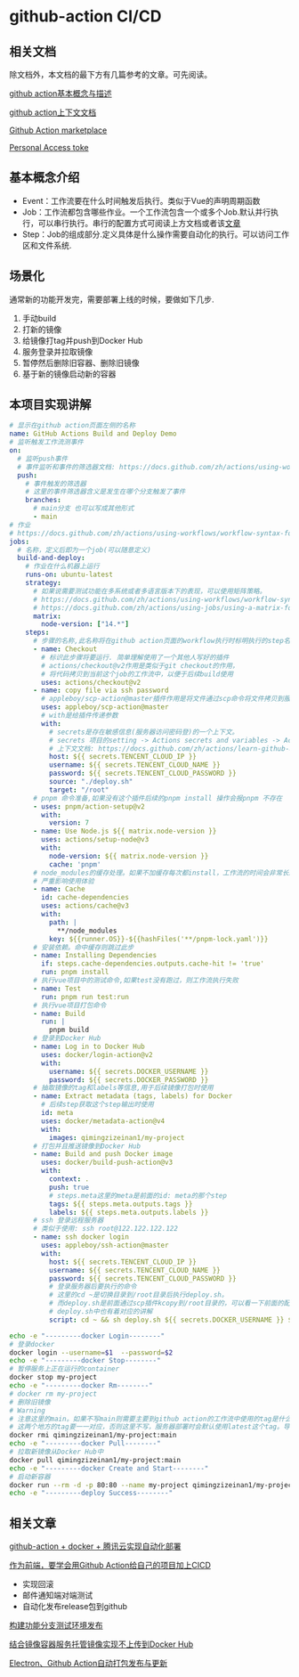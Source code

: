 # github-action CI/CD

## 相关文档

除文档外，本文档的最下方有几篇参考的文章。可先阅读。

[github action基本概念与描述](https://docs.github.com/zh/actions/learn-github-actions/understanding-github-actions)

[github action上下文文档](https://docs.github.com/zh/actions/learn-github-actions/contexts)

[Github Action marketplace](https://github.com/marketplace?type=actions)

[Personal Access toke](https://docs.github.com/en/authentication/keeping-your-account-and-data-secure/creating-a-personal-access-token)

## 基本概念介绍

- Event：工作流要在什么时间触发后执行。类似于Vue的声明周期函数
- Job：工作流都包含哪些作业。一个工作流包含一个或多个Job.默认并行执行，可以串行执行。串行的配置方式可阅读上方文档或者该[文章](https://q.shanyue.tech/deploy/ci-ci.html#%E4%BD%BF%E7%94%A8-github-actions-%E8%BF%9B%E8%A1%8C-ci)
- Step：Job的组成部分.定义具体是什么操作需要自动化的执行。可以访问工作区和文件系统.

## 场景化

通常新的功能开发完，需要部署上线的时候，要做如下几步.

1. 手动build
2. 打新的镜像
3. 给镜像打tag并push到Docker Hub
4. 服务登录并拉取镜像
5. 暂停然后删除旧容器、删除旧镜像
6. 基于新的镜像启动新的容器

## 本项目实现讲解

```yaml
# 显示在github action页面左侧的名称
name: GitHub Actions Build and Deploy Demo
# 监听触发工作流测事件
on:
  # 监听push事件
  # 事件监听和事件的筛选器文档: https://docs.github.com/zh/actions/using-workflows/workflow-syntax-for-github-actions#onpushpull_requestpull_request_targetpathspaths-ignore
  push:
    # 事件触发的筛选器
    # 这里的事件筛选器含义是发生在哪个分支触发了事件
    branches:
      # main分支 也可以写成其他形式
      - main
# 作业
# https://docs.github.com/zh/actions/using-workflows/workflow-syntax-for-github-actions#jobs
jobs:
  # 名称，定义后即为一个job(可以随意定义)
  build-and-deploy:
    # 作业在什么机器上运行
    runs-on: ubuntu-latest
    strategy:
      # 如果说需要测试功能在多系统或者多语言版本下的表现，可以使用矩阵策略。
      # https://docs.github.com/zh/actions/using-workflows/workflow-syntax-for-github-actions#jobsjob_idstrategy
      # https://docs.github.com/zh/actions/using-jobs/using-a-matrix-for-your-jobs
      matrix:
        node-version: ["14.*"]
    steps:
      # 步骤的名称,此名称将在github action页面的workflow执行时标明执行的step名称
      - name: Checkout
        # 标识此步骤将要运行. 简单理解使用了一个其他人写好的插件
        # actions/checkout@v2作用是类似于git checkout的作用，
        # 将代码拷贝到当前这个job的工作流中，以便于后续build使用
        uses: actions/checkout@v2
      - name: copy file via ssh password
        # appleboy/scp-action@master插件作用是将文件通过scp命令将文件拷贝到服务器
        uses: appleboy/scp-action@master
        # with是给插件传递参数
        with:
          # secrets是存在敏感信息(服务器访问密码登)的一个上下文。
          # secrets 项目的setting -> Actions secrets and variables -> Actions 打开后即可看到 New respository secret按钮
          # 上下文文档: https://docs.github.com/zh/actions/learn-github-actions/contexts
          host: ${{ secrets.TENCENT_CLOUD_IP }}
          username: ${{ secrets.TENCENT_CLOUD_NAME }}
          password: ${{ secrets.TENCENT_CLOUD_PASSWORD }}
          source: "./deploy.sh"
          target: "/root"
      # pnpm 命令准备,如果没有这个插件后续的pnpm install 操作会报pnpm 不存在
      - uses: pnpm/action-setup@v2
        with:
          version: 7
      - name: Use Node.js ${{ matrix.node-version }}
        uses: actions/setup-node@v3
        with:
          node-version: ${{ matrix.node-version }}
          cache: 'pnpm'
      # node_modules的缓存处理。如果不加缓存每次都install，工作流的时间会非常长。
      # 严重影响使用体验
      - name: Cache
        id: cache-dependencies
        uses: actions/cache@v3
        with:
          path: |
            **/node_modules
          key: ${{runner.OS}}-${{hashFiles('**/pnpm-lock.yaml')}}
      # 安装依赖。命中缓存则跳过此步
      - name: Installing Dependencies
        if: steps.cache-dependencies.outputs.cache-hit != 'true'
        run: pnpm install
      # 执行vue项目中的测试命令,如果test没有跑过，则工作流执行失败
      - name: Test
        run: pnpm run test:run
      # 执行vue项目打包命令
      - name: Build
        run: |
          pnpm build
      # 登录到Docker Hub    
      - name: Log in to Docker Hub
        uses: docker/login-action@v2
        with:
          username: ${{ secrets.DOCKER_USERNAME }}
          password: ${{ secrets.DOCKER_PASSWORD }}
      # 抽取镜像的tag和labels等信息,用于后续镜像打包时使用
      - name: Extract metadata (tags, labels) for Docker
        # 后续step获取这个step输出时使用
        id: meta
        uses: docker/metadata-action@v4
        with:
          images: qimingzizeinan1/my-project
      # 打包并且推送镜像到Docker Hub
      - name: Build and push Docker image
        uses: docker/build-push-action@v3
        with:
          context: .
          push: true
          # steps.meta这里的meta是前面的id: meta的那个step
          tags: ${{ steps.meta.outputs.tags }}
          labels: ${{ steps.meta.outputs.labels }}
      # ssh 登录远程服务器
      # 类似于使用: ssh root@122.122.122.122    
      - name: ssh docker login
        uses: appleboy/ssh-action@master
        with:
          host: ${{ secrets.TENCENT_CLOUD_IP }}
          username: ${{ secrets.TENCENT_CLOUD_NAME }}
          password: ${{ secrets.TENCENT_CLOUD_PASSWORD }}
          # 登录服务器后要执行的命令
          # 这里的cd ~是切换目录到/root目录后执行deploy.sh。
          # 而deploy.sh是前面通过scp插件kcopy到/root目录的，可以看一下前面的配置
          # deploy.sh中也有着对应的讲解
          script: cd ~ && sh deploy.sh ${{ secrets.DOCKER_USERNAME }} ${{ secrets.DOCKER_PASSWORD }}

```

```sh
echo -e "---------docker Login--------"
# 登录docker
docker login --username=$1  --password=$2
echo -e "---------docker Stop--------"
# 暂停服务上正在运行的container
docker stop my-project
echo -e "---------docker Rm--------"
# docker rm my-project
# 删除旧镜像
# Warning
# 注意这里的main。如果不写main则需要主要到github action的工作流中使用的tag是什么。
# 这两个地方的tag要一一对应，否则这里不写，服务器部署时会默认使用latest这个tag。导致上线后的文件一直没有变更.
docker rmi qimingzizeinan1/my-project:main
echo -e "---------docker Pull--------"
# 拉取新镜像从Docker Hub中
docker pull qimingzizeinan1/my-project:main
echo -e "---------docker Create and Start--------"
# 启动新容器
docker run --rm -d -p 80:80 --name my-project qimingzizeinan1/my-project:main
echo -e "---------deploy Success--------"
```

## 相关文章

[github-action + docker + 腾讯云实现自动化部署](https://juejin.cn/post/7156518122617307166#heading-13)

[作为前端，要学会用Github Action给自己的项目加上CICD](https://juejin.cn/post/7113562222852309023#heading-0)

- 实现回滚
- 邮件通知端对端测试
- 自动化发布release包到github
  
[构建功能分支测试环境发布](https://q.shanyue.tech/deploy/ci-intro.html#cicd-%E5%B7%A5%E5%85%B7%E4%B8%8E%E4%BA%A7%E5%93%81)

[结合镜像容器服务托管镜像实现不上传到Docker Hub](https://juejin.cn/post/7022092455528890399#heading-23)

[Electron、Github Action自动打包发布与更新](https://juejin.cn/post/7094865414353584164)
